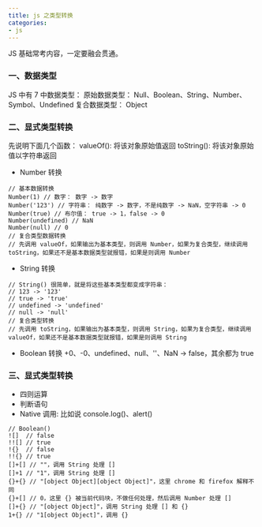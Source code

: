 ```yaml
---
title: js 之类型转换
categories:
- js
---
```

JS 基础常考内容，一定要融会贯通。
<!--more-->
### 一、数据类型
JS 中有 7 中数据类型：
原始数据类型： Null、Boolean、String、Number、Symbol、Undefined
复合数据类型： Object
### 二、显式类型转换
先说明下面几个函数：
valueOf(): 将该对象原始值返回
toString(): 将该对象原始值以字符串返回
- Number 转换
```
// 基本数据转换
Number(1) // 数字： 数字 -> 数字
Number('123') // 字符串： 纯数字 -> 数字，不是纯数字 -> NaN，空字符串 -> 0
Number(true) // 布尔值： true -> 1，false -> 0
Number(undefined) // NaN
Number(null) // 0
// 复合类型数据转换
// 先调用 valueOf，如果输出为基本类型，则调用 Number，如果为复合类型，继续调用 toString，如果还不是基本数据类型就报错，如果是则调用 Number
```
- String 转换
```
// String() 很简单，就是将这些基本类型都变成字符串：
// 123 -> '123'
// true -> 'true'
// undefined -> 'undefined'
// null -> 'null'
// 复合类型转换
// 先调用 toString，如果输出为基本类型，则调用 String，如果为复合类型，继续调用 valueOf，如果还不是基本数据类型就报错，如果是则调用 String
```
- Boolean 转换
+0、-0、undefined、null、''、NaN -> false，其余都为 true

### 三、显式类型转换
- 四则运算
- 判断语句
- Native 调用: 比如说 console.log()、alert()

```
// Boolean()
![]  // false
!![] // true
!{}  // false
!!{} // true
[]+[] // ""，调用 String 处理 []
[]+1 // "1"，调用 String 处理 []
{}+{} // "[object Object][object Object]"，这里 chrome 和 firefox 解释不同
{}+[] // 0，这里 {} 被当前代码块，不做任何处理，然后调用 Number 处理 []
[]+{} // "[object Object]"，调用 String 处理 [] 和 {}
1+{} // "1[object Object]"，调用 {}
```
